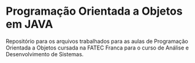 # Programação Orientada a Objetos em JAVA
Repositório para os arquivos trabalhados para as aulas de Programação Orientada a Objetos cursada na FATEC Franca para o curso de Análise e Desenvolvimento de Sistemas.
